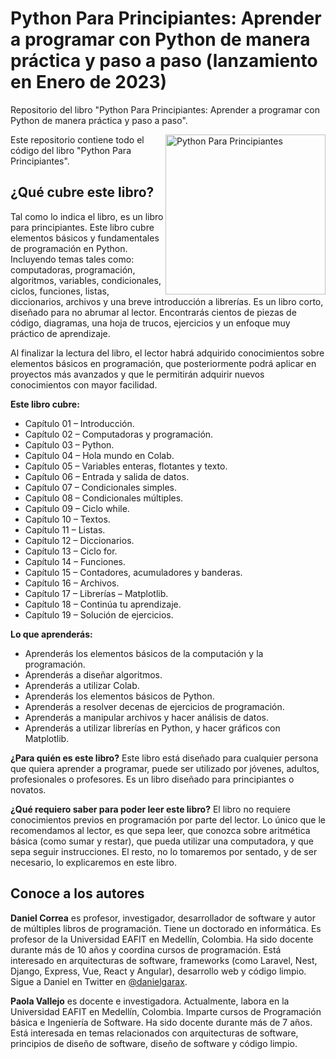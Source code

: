 # Python Para Principiantes: Aprender a programar con Python de manera práctica y paso a paso (lanzamiento en Enero de 2023)
Repositorio del libro "Python Para Principiantes: Aprender a programar con Python de manera práctica y paso a paso".

<img src="https://i.ibb.co/bK5tKW7/Portada-para-rese-a.png" alt="Python Para Principiantes" height="256px" align="right">

Este repositorio contiene todo el código del libro "Python Para Principiantes".

## ¿Qué cubre este libro?
Tal como lo indica el libro, es un libro para principiantes. Este libro cubre elementos básicos y fundamentales de programación en Python. Incluyendo temas tales como: computadoras, programación, algoritmos, variables, condicionales, ciclos, funciones, listas, diccionarios, archivos y una breve introducción a librerías. Es un libro corto, diseñado para no abrumar al lector. Encontrarás cientos de piezas de código, diagramas, una hoja de trucos, ejercicios y un enfoque muy práctico de aprendizaje.

Al finalizar la lectura del libro, el lector habrá adquirido conocimientos sobre elementos básicos en programación, que posteriormente podrá aplicar en proyectos más avanzados y que le permitirán adquirir nuevos conocimientos con mayor facilidad.

**Este libro cubre:** 
* Capítulo 01 – Introducción.
* Capítulo 02 – Computadoras y programación. 
* Capítulo 03 – Python. 
* Capítulo 04 – Hola mundo en Colab. 
* Capítulo 05 – Variables enteras, flotantes y texto. 
* Capítulo 06 – Entrada y salida de datos.
* Capítulo 07 – Condicionales simples.
* Capítulo 08 – Condicionales múltiples. 
* Capítulo 09 – Ciclo while. 
* Capítulo 10 – Textos. 
* Capítulo 11 – Listas. 
* Capítulo 12 – Diccionarios.
* Capítulo 13 – Ciclo for. 
* Capítulo 14 – Funciones. 
* Capítulo 15 – Contadores, acumuladores y banderas.
* Capítulo 16 – Archivos. 
* Capítulo 17 – Librerías – Matplotlib.
* Capítulo 18 – Continúa tu aprendizaje. 
* Capítulo 19 – Solución de ejercicios. 

**Lo que aprenderás:**
* Aprenderás los elementos básicos de la computación y la programación.
* Aprenderás a diseñar algoritmos.
* Aprenderás a utilizar Colab.
* Aprenderás los elementos básicos de Python.
* Aprenderás a resolver decenas de ejercicios de programación.
* Aprenderás a manipular archivos y hacer análisis de datos.
* Aprenderás a utilizar librerías en Python, y hacer gráficos con Matplotlib.

**¿Para quién es este libro?**
Este libro está diseñado para cualquier persona que quiera aprender a programar, puede ser utilizado por jóvenes, adultos, profesionales o profesores. Es un libro diseñado para principiantes o novatos.

**¿Qué requiero saber para poder leer este libro?**
El libro no requiere conocimientos previos en programación por parte del lector. Lo único que le recomendamos al lector, es que sepa leer, que conozca sobre aritmética básica (como sumar y restar), que pueda utilizar una computadora, y que sepa seguir instrucciones. El resto, no lo tomaremos por sentado, y de ser necesario, lo explicaremos en este libro.

## Conoce a los autores
**Daniel Correa** es profesor, investigador, desarrollador de software y autor de múltiples libros de programación. Tiene un doctorado en informática. Es profesor de la Universidad EAFIT en Medellín, Colombia. Ha sido docente durante más de 10 años y coordina cursos de programación. Está interesado en arquitecturas de software, frameworks (como Laravel, Nest, Django, Express, Vue, React y Angular), desarrollo web y código limpio. Sigue a Daniel en Twitter en [@danielgarax](https://twitter.com/danielgarax).

**Paola Vallejo** es docente e investigadora. Actualmente, labora en la Universidad EAFIT en Medellín, Colombia. Imparte cursos de Programación básica e Ingeniería de Software. Ha sido docente durante más de 7 años. Está interesada en temas relacionados con arquitecturas de software, principios de diseño de software, diseño de software y código limpio.
